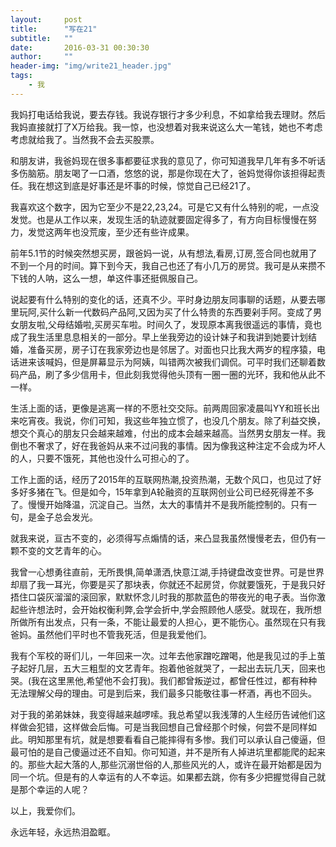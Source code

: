 ```yaml
---
layout:     post
title:      "写在21"
subtitle:   ""
date:       2016-03-31 00:30:30
author:     ""
header-img: "img/write21_header.jpg"
tags:
    - 我
---
```


   我妈打电话给我说，要去存钱。我说存银行才多少利息，不如拿给我去理财。然后我妈直接就打了X万给我。我一惊，也没想着对我来说这么大一笔钱，她也不考虑考虑就给我了。当然我不会去买股票。

   和朋友讲，我爸妈现在很多事都要征求我的意见了，你可知道我早几年有多不听话多伤脑筋。朋友喝了一口酒，悠悠的说，那是你现在大了，爸妈觉得你该担得起责任。我在想这到底是好事还是坏事的时候，惊觉自己已经21了。

   我喜欢这个数字，因为它至少不是22,23,24。可是它又有什么特别的呢，一点没发觉。也是从工作以来，发现生活的轨迹就要固定得多了，有方向目标慢慢在努力，发觉这两年也没荒废，至少还有些许成果。

前年5.1节的时候突然想买房，跟爸妈一说，从有想法,看房,订房,签合同也就用了不到一个月的时间。算下到今天，我自己也还了有小几万的房贷。我可是从来攒不下钱的人呐，这么一想，单这件事还挺佩服自己。

说起要有什么特别的变化的话，还真不少。平时身边朋友同事聊的话题，从要去哪里玩阿,买什么新一代数码产品阿,又因为买了什么特贵的东西要剁手阿。变成了男女朋友啦,父母结婚啦,买房买车啦。时间久了，发现原本离我很遥远的事情，竟也成了我生活里息息相关的一部分。早上坐我旁边的设计妹子和我讲到她要计划结婚，准备买房，房子订在我家旁边也是邻居了。对面也只比我大两岁的程序猿，电话进来该喊妈，但是屏幕显示为阿姨，叫错两次被我们调侃。可平时我们还聊着数码产品，刷了多少信用卡，但此刻我觉得他头顶有一圈一圈的光环，我和他从此不一样。

生活上面的话，更像是逃离一样的不愿社交交际。前两周回家凌晨叫YY和班长出来吃宵夜。我说，你们可知，我这些年独立惯了，也没几个朋友。除了利益交换，想交个真心的朋友只会越来越难，付出的成本会越来越高。当然男女朋友一样。我倒也不奢求了，好在我爸妈从来不过问我的事情。因为像我这种注定不会成为坏人的人，只要不饿死，其他也没什么可担心的了。

工作上面的话，经历了2015年的互联网热潮,投资热潮，无数个风口，也见过了好多好多猪在飞。但是如今，15年拿到A轮融资的互联网创业公司已经死得差不多了。慢慢开始降温，沉淀自己。当然，太大的事情并不是我所能控制的。只有一句，是金子总会发光。

就我来说，亘古不变的，必须得写点煽情的话，来凸显我虽然慢慢老去，但仍有一颗不变的文艺青年的心。

我曾一心想勇往直前，无所畏惧,简单潇洒,快意江湖,手持键盘改变世界。可是世界却扇了我一耳光，你要是买了那块表，你就还不起房贷，你就要饿死，于是我只好捂住口袋灰溜溜的滚回家，默默怀念儿时我的那款蓝色的带夜光的电子表。当你激起些许想法时，会开始权衡利弊,会学会折中,学会照顾他人感受。就现在，我所想所做所有出发点，只有一条，不能让最爱的人担心，更不能伤心。虽然现在只有我爸妈。虽然他们平时也不管我死活，但是我爱他们。

我有个军校的哥们儿，一年回来一次。过年去他家蹭吃蹭喝，他是我见过的手上茧子起好几层，五大三粗型的文艺青年。抱着他爸就哭了，一起出去玩几天，回来也哭。(我在这里黑他,希望他不会打我)。我们都曾叛逆过，都曾任性过，都有种种无法理解父母的理由。可是到后来，我们最多只能敬往事一杯酒，再也不回头。

对于我的弟弟妹妹，我变得越来越啰嗦。我总希望以我浅薄的人生经历告诫他们这样做会犯错，这样做会后悔。可是当我回想自己曾经那个时候，何尝不是同样如此。明知那里有坑，就是想要看看自己能摔得有多惨。我们可以承认自己傻逼，但最可怕的是自己傻逼过还不自知。你可知道，并不是所有人掉进坑里都能爬的起来的。那些大起大落的人,那些沉溺世俗的人,那些风光的人，或许在最开始都是因为同一个坑。但是有的人幸运有的人不幸运。如果都去跳，你有多少把握觉得自己就是那个幸运的人呢？

以上，我爱你们。

永远年轻，永远热泪盈眶。